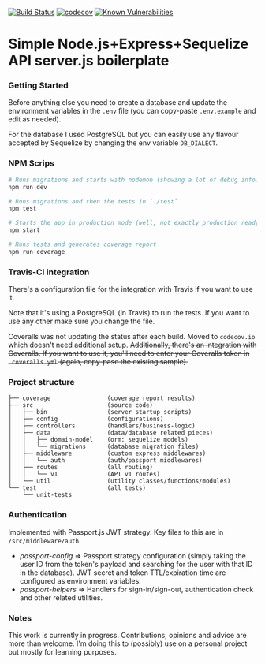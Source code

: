 
[![Build Status](https://travis-ci.org/s1moe2/express-api-boilerplate.svg?branch=master)](https://travis-ci.org/s1moe2/express-api-boilerplate)
[![codecov](https://codecov.io/gh/s1moe2/express-api-boilerplate/branch/master/graph/badge.svg)](https://codecov.io/gh/s1moe2/express-api-boilerplate)
[![Known Vulnerabilities](https://snyk.io/test/github/s1moe2/express-api-boilerplate/badge.svg?targetFile=package.json)](https://snyk.io/test/github/s1moe2/express-api-boilerplate?targetFile=package.json)


# Simple Node.js+Express+Sequelize API server.js boilerplate

### Getting Started
Before anything else you need to create a database and update the environment variables in the `.env` file (you can copy-paste `.env.example` and edit as needed).

For the database I used PostgreSQL but you can easily use any flavour accepted by Sequelize by changing the env variable `DB_DIALECT`.


### NPM Scrips
```bash
# Runs migrations and starts with nodemon (showing a lot of debug info)
npm run dev

# Runs migrations and then the tests in `./test`
npm test

# Starts the app in production mode (well, not exactly production ready but you get the idea)
npm start

# Runs tests and generates coverage report
npm run coverage
```

### Travis-CI integration
There's a configuration file for the integration with Travis if you want to use it.

Note that it's using a PostgreSQL (in Travis) to run the tests. If you want to use any other make sure you change the file.

Coveralls was not updating the status after each build. Moved to `codecov.io` which doesn't need additional setup.
~~Additionally, there's an integration with Coveralls. If you want to use it, you'll need to enter your Coveralls token in `.coveralls.yml` (again, copy-pase the existing sample).~~



### Project structure
```
├── coverage  				(coverage report results)
├── src						(source code)
│   ├── bin					(server startup scripts)
│   ├── config				(configurations)
│   ├── controllers			(handlers/business-logic)
│   ├── data				(data/database related pieces)
│   │   ├── domain-model	(orm: sequelize models)
│   │   └── migrations		(database migration files)
│   ├── middleware			(custom express middlewares)
│   │   └── auth			(auth/passport middlewares)
│   ├── routes				(all routing)
│   │   └── v1				(API v1 routes)
│   └── util				(utility classes/functions/modules)
└── test					(all tests)
    └── unit-tests
```

### Authentication
Implemented with Passport.js JWT strategy. Key files to this are in `/src/middleware/auth`.
- _passport-config_ => Passport strategy configuration (simply taking the user ID from the token's payload and searching for the user with that ID in the database). JWT secret and token TTL/expiration time are configured as environment variables.
- _passport-helpers_ => Handlers for sign-in/sign-out, authentication check and other related utilities.



### Notes
This work is currently in progress. Contributions, opinions and advice are more than welcome. I'm doing this to (possibly) use on a personal project but mostly for learning purposes.
